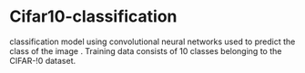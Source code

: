 # Cifar10-classification
classification model using convolutional neural networks used to predict the class of the image . Training data consists of 10 classes belonging to the CIFAR-!0 dataset.

